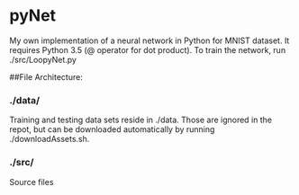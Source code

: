 # pyNet
My own implementation of a neural network in Python for MNIST dataset.
It requires Python 3.5 (@ operator for dot product).
To train the network, run ./src/LoopyNet.py

##File Architecture:
### ./data/
Training and testing data sets reside in ./data. Those are
ignored in the repot, but can be downloaded automatically
by running ./downloadAssets.sh.

### ./src/
Source files

